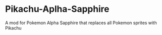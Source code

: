 # Pikachu-Aplha-Sapphire
A mod for Pokemon Alpha Sapphire that replaces all Pokemon sprites with Pikachu
